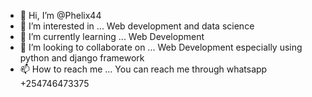 - 👋 Hi, I’m @Phelix44
- 👀 I’m interested in ... Web development and data science
- 🌱 I’m currently learning ... Web Development
- 💞️ I’m looking to collaborate on ... Web Development especially using python and django framework
- 📫 How to reach me ... You can reach me through whatsapp +254746473375

<!---
Phelix44/Phelix44 is a ✨ special ✨ repository because its `README.md` (this file) appears on your GitHub profile.
You can click the Preview link to take a look at your changes.
--->
